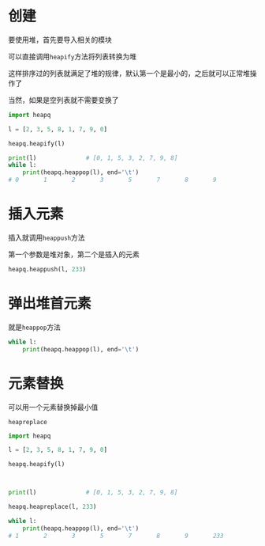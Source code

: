 # 创建

要使用堆，首先要导入相关的模块

可以直接调用`heapify`方法将列表转换为堆

这样排序过的列表就满足了堆的规律，默认第一个是最小的，之后就可以正常堆操作了

当然，如果是空列表就不需要变换了

```python
import heapq

l = [2, 3, 5, 8, 1, 7, 9, 0]

heapq.heapify(l)

print(l)              # [0, 1, 5, 3, 2, 7, 9, 8]
while l:
    print(heapq.heappop(l), end='\t')
# 0       1       2       3       5       7       8       9
```

# 插入元素

插入就调用`heappush`方法

第一个参数是堆对象，第二个是插入的元素

```python
heapq.heappush(l, 233)
```

# 弹出堆首元素

就是`heappop`方法

```python
while l:
    print(heapq.heappop(l), end='\t')
```

# 元素替换

可以用一个元素替换掉最小值

`heapreplace`

```python
import heapq

l = [2, 3, 5, 8, 1, 7, 9, 0]

heapq.heapify(l)



print(l)              # [0, 1, 5, 3, 2, 7, 9, 8]

heapq.heapreplace(l, 233)

while l:
    print(heapq.heappop(l), end='\t')
# 1       2       3       5       7       8       9       233
```

